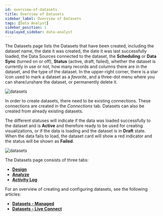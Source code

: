 ```yaml
---
id: overview-of-datasets
title: Overview of Datasets
sidebar_label: Overview of Datasets
tags: [Data Analyst]
sidebar_position: 1
displayed_sidebar: data-analyst
---
```



The Datasets page lists the Datasets that have been created, including the dataset name, the date it was created, the date it was last successfully loaded, the Data Sources connected to the dataset, the **Scheduling** or **Data Sync** (turned on or off), **Status** (active, draft, failed), whether the dataset is currently in use or not, how many records and columns there are in the dataset, and the type of the dataset. In the upper-right corner, there is a star icon used to mark a dataset as a *favorite*, and a three-dot menu where you can share/unshare the dataset, or permanently delete it.

![datasets](https://s3.amazonaws.com/cdn.qrvey.com/documentation_assets/ui-docs/datasets/3.4.2.1_overview/card.png#thumbnail-40) 


In order to create datasets, there need to be existing connections. These connections are created in the *Connections* tab. Datasets can also be created from already existing datasets. 

The different statuses will indicate if the data was loaded successfully to the dataset and is **Active** and therefore ready to be used for creating visualizations, or if the data is loading and the dataset is in **Draft** state. When the data fails to load, the dataset card will show a red indicator and the status will be shown as **Failed**.

![datasets](https://s3.amazonaws.com/cdn.qrvey.com/documentation_assets/ui-docs/datasets/3.4.2.1_overview/status.png#thumbnail) 

The Datasets page consists of three tabs:
* **[Design](../02-Design/overview-of-design.md)**
* **[Analyze](../03-Analyze/overview-of-analyze.md)**
* **[Activity Log](../../../activity-log.md)**

For an overview of creating and configuring datasets, see the following articles:
* **[Datasets - Managed](../01-Overview%20of%20Datasets/datasets-managed.md)**
* **[Datasets - Live Connect](../01-Overview%20of%20Datasets/datasets-live.md)**
